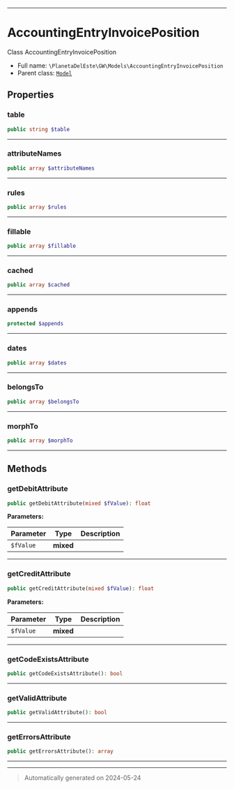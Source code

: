 ***

# AccountingEntryInvoicePosition

Class AccountingEntryInvoicePosition



* Full name: `\PlanetaDelEste\GW\Models\AccountingEntryInvoicePosition`
* Parent class: [`Model`](../../../Model.md)



## Properties


### table



```php
public string $table
```






***

### attributeNames



```php
public array $attributeNames
```






***

### rules



```php
public array $rules
```






***

### fillable



```php
public array $fillable
```






***

### cached



```php
public array $cached
```






***

### appends



```php
protected $appends
```






***

### dates



```php
public array $dates
```






***

### belongsTo



```php
public array $belongsTo
```






***

### morphTo



```php
public array $morphTo
```






***

## Methods


### getDebitAttribute



```php
public getDebitAttribute(mixed $fValue): float
```








**Parameters:**

| Parameter | Type | Description |
|-----------|------|-------------|
| `$fValue` | **mixed** |  |





***

### getCreditAttribute



```php
public getCreditAttribute(mixed $fValue): float
```








**Parameters:**

| Parameter | Type | Description |
|-----------|------|-------------|
| `$fValue` | **mixed** |  |





***

### getCodeExistsAttribute



```php
public getCodeExistsAttribute(): bool
```












***

### getValidAttribute



```php
public getValidAttribute(): bool
```












***

### getErrorsAttribute



```php
public getErrorsAttribute(): array
```












***


***
> Automatically generated on 2024-05-24
